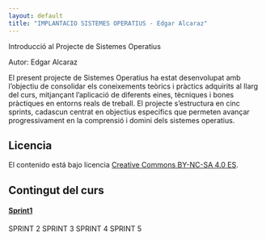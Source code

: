 ```yaml
---
layout: default
title: "IMPLANTACIO SISTEMES OPERATIUS - Edgar Alcaraz"
---
```


Introducció al Projecte de Sistemes Operatius

Autor: Edgar Alcaraz

El present projecte de Sistemes Operatius ha estat desenvolupat amb l’objectiu de consolidar els coneixements teòrics i pràctics adquirits al llarg del curs, mitjançant l’aplicació de diferents eines, tècniques i bones pràctiques en entorns reals de treball. El projecte s’estructura en cinc sprints, cadascun centrat en objectius específics que permeten avançar progressivament en la comprensió i domini dels sistemes operatius.

## Licencia

El contenido está bajo licencia [Creative Commons BY-NC-SA 4.0 ES](LICENSE.md).

## Contingut del curs

#### [Sprint1](unidad1/Sprint1.md)
SPRINT 2 
SPRINT 3 
SPRINT 4 
SPRINT 5 
